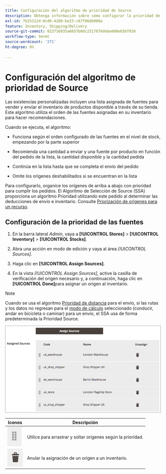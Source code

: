```yaml
---
title: Configuración del algoritmo de prioridad de Source
description: Obtenga información sobre cómo configurar la prioridad de origen utilizada para el orden de orígenes asignados en su stock para hacer recomendaciones.
exl-id: 7b25212d-0cd0-4280-be23-c67f06db900a
feature: Inventory, Shipping/Delivery
source-git-commit: 023716935a6657b0dc2317876debe608e65bf010
workflow-type: tm+mt
source-wordcount: '271'
ht-degree: 0%

---
```


# Configuración del algoritmo de prioridad de Source

Las existencias personalizadas incluyen una lista asignada de fuentes para vender y enviar el inventario de productos disponible a través de su tienda. Este algoritmo utiliza el orden de las fuentes asignadas en su inventario para hacer recomendaciones.

Cuando se ejecuta, el algoritmo:

- Funciona según el orden configurado de las fuentes en el nivel de stock, empezando por la parte superior

- Recomienda una cantidad a enviar y una fuente por producto en función del pedido de la lista, la cantidad disponible y la cantidad pedida

- Continúa en la lista hasta que se completa el envío del pedido

- Omite los orígenes deshabilitados si se encuentran en la lista

Para configurarlo, organice los orígenes de arriba a abajo con prioridad para cumplir los pedidos. El Algoritmo de Selección de Source (SSA) proporciona un algoritmo Prioridad utilizando este pedido al determinar las deducciones de envío e inventario. Consulte [Priorización de orígenes para un recurso](stocks-prioritize-sources.md).

## Configuración de la prioridad de las fuentes

1. En la barra lateral _Admin_, vaya a **[!UICONTROL Stores]** > **[!UICONTROL Inventory]** > **[!UICONTROL Stocks]**.

1. Abra una acción en modo de edición y vaya al área _[!UICONTROL Sources]_.

1. Haga clic en **[!UICONTROL Assign Sources]**.

1. En la vista _[!UICONTROL Assign Sources]_, active la casilla de verificación del origen necesario y, a continuación, haga clic en **[!UICONTROL Done]**&#x200B;para asignar un origen al inventario.

>[!NOTE]
>
>Cuando se usa el algoritmo [Prioridad de distancia](distance-priority-algorithm.md) para el envío, si las rutas y los datos no regresan para el [modo de cálculo](distance-priority-algorithm.md) seleccionado (conducir, andar en bicicleta o caminar) para un envío, el SSA usa de forma predeterminada la Prioridad Source.

![Pedido de Source después de la priorización](assets/inventory-stock-priority-after.png)

| Iconos | Descripción |
|----------------------------------------------|----------------------------------------------------------------|
| ![arrastre y suelte el icono para establecer la prioridad](assets/icon-drag-and-drop-action.png) | Utilice para arrastrar y soltar orígenes según la prioridad. |
| ![haga clic en el icono para anular la asignación de un origen](assets/icon-delete-action.png) | Anular la asignación de un origen a un inventario. |
